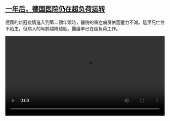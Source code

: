 <!--1620220627000-->
[一年后，德国医院仍在超负荷运转](https://www.dw.com/zh/%E4%B8%80%E5%B9%B4%E5%90%8E%EF%BC%8C%E5%BE%B7%E5%9B%BD%E5%8C%BB%E9%99%A2%E4%BB%8D%E5%9C%A8%E8%B6%85%E8%B4%9F%E8%8D%B7%E8%BF%90%E8%BD%AC/a-57435817)
------

<p>德國的新冠疫情進入到第二個年頭時，醫院的重症病房依舊壓力不減。這里死亡並不陌生，但病人的年齡越降越低。醫護早已在超負荷工作。</small></p><video src="https://tvdownloaddw-a.akamaihd.net/dwtv_video/flv/vdt_zh/2021/bchi210505_001_arzt_01r_sd_sor.mp4" controls style="width:100%"></video>
